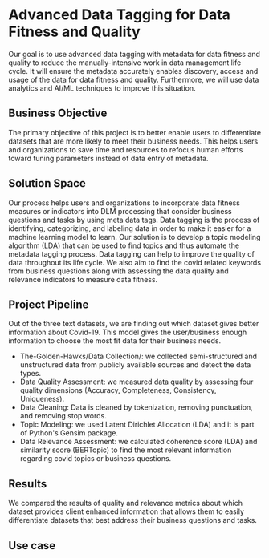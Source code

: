 # Advanced Data Tagging for Data Fitness and Quality
Our goal is to use advanced data tagging  with metadata  for data fitness and quality to reduce the manually-intensive work in data management life cycle. It will ensure the metadata accurately enables discovery, access and usage of the data for data fitness and quality. Furthermore, we will use  data analytics and AI/ML techniques to improve this situation.
## Business Objective
The primary objective of this project is to better enable users to differentiate datasets that are more likely to meet their business needs. This helps users and organizations to save time and resources to refocus human efforts toward tuning parameters instead of data entry of metadata. 
## Solution Space
Our process helps users and organizations to incorporate data fitness measures or indicators into DLM processing that consider business questions and tasks by using meta data tags. Data tagging is the process of identifying, categorizing, and labeling data in order to make it easier for a machine learning model to learn. Our solution is to develop a topic modeling algorithm (LDA) that can be used to find topics and thus automate the metadata tagging process. Data tagging can help to improve the quality of data throughout its life cycle. We also aim to find the covid related keywords from business questions along with assessing the data quality and relevance indicators to measure data fitness.
## Project Pipeline
Out of the three text datasets, we are finding out which dataset gives better information about Covid-19. This model gives the user/business enough information to choose the most fit data for their business needs.
- The-Golden-Hawks/Data Collection/: we collected semi-structured and unstructured data from publicly available sources and detect the data types.
- Data Quality Assessment: we measured data quality by assessing four quality dimensions (Accuracy, Completeness, Consistency, Uniqueness).
- Data Cleaning: Data is cleaned by tokenization, removing punctuation, and removing stop words.
- Topic Modeling: we used Latent Dirichlet Allocation (LDA) and it is part of Python's Gensim package.
- Data Relevance Assessment:  we calculated coherence score (LDA) and similarity score (BERTopic) to find the most relevant information regarding covid topics or business questions.

## Results
We compared the results of quality and relevance metrics about which dataset provides client enhanced information that allows them to easily differentiate datasets that best address their business questions and tasks.


## Use case


